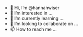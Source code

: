 - 👋 Hi, I’m @hannahwiser
- 👀 I’m interested in ...
- 🌱 I’m currently learning ...
- 💞️ I’m looking to collaborate on ...
- 📫 How to reach me ...

<!---
hannahwiser/hannahwiser is a ✨ special ✨ repository because its `README.md` (this file) appears on your GitHub profile.
You can click the Preview link to take a look at your changes.
--->
